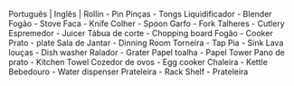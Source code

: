 Português | Inglês |
Rollin - Pin
Pinças - Tongs
Liquidificador - Blender
Fogão - Stove
Faca - Knife
Colher - Spoon
Garfo - Fork
Talheres - Cutlery
Espremedor - Juicer
Tábua de corte - Chopping board
Fogão - Cooker
Prato - plate
Sala de Jantar - Dinning Room
Torneira - Tap
Pia - Sink
Lava louças - Dish washer
Ralador - Grater
Papel toalha - Papel Tower
Pano de prato - Kitchen Towel
Cozedor de ovos - Egg cooker
Chaleira - Kettle 
Bebedouro - Water dispenser
Prateleira - Rack
Shelf - Prateleira

